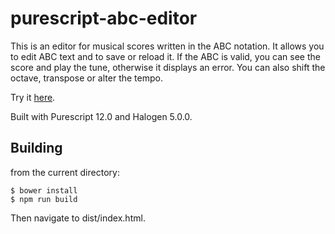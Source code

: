 purescript-abc-editor
=====================

This is an editor for musical scores written in the ABC notation. It allows you to edit ABC text and to save or reload it.  If the ABC is valid, you can see the score and play the tune, otherwise it displays an error.  You can also shift the octave, transpose or alter the tempo.

Try it [here](http://www.tradtunedb.org.uk/abceditor).

Built with Purescript 12.0 and Halogen 5.0.0.

Building
--------

from the current directory:

    $ bower install
    $ npm run build

Then navigate to dist/index.html.
